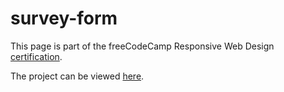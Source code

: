 # survey-form

This page is part of the freeCodeCamp Responsive Web Design [certification](https://www.freecodecamp.org/certification/kedow/responsive-web-design).

The project can be viewed [here](https://kellydownes.net/customersurvey/index.html).
